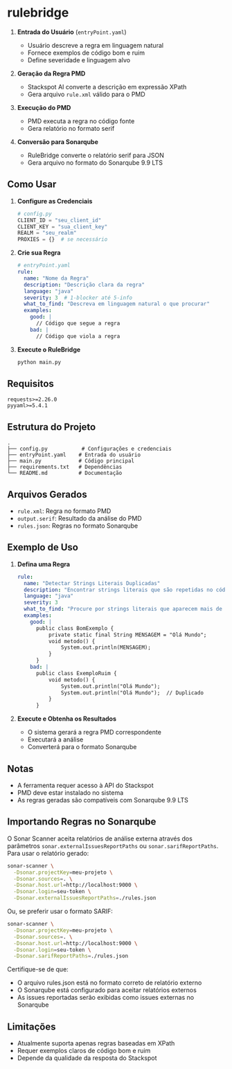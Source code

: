 # rulebridge

1. **Entrada do Usuário** (`entryPoint.yaml`)
   - Usuário descreve a regra em linguagem natural
   - Fornece exemplos de código bom e ruim
   - Define severidade e linguagem alvo

2. **Geração da Regra PMD**
   - Stackspot AI converte a descrição em expressão XPath
   - Gera arquivo `rule.xml` válido para o PMD

3. **Execução do PMD**
   - PMD executa a regra no código fonte
   - Gera relatório no formato serif

4. **Conversão para Sonarqube**
   - RuleBridge converte o relatório serif para JSON
   - Gera arquivo no formato do Sonarqube 9.9 LTS

## Como Usar

1. **Configure as Credenciais**
   ```python
   # config.py
   CLIENT_ID = "seu_client_id"
   CLIENT_KEY = "sua_client_key"
   REALM = "seu_realm"
   PROXIES = {}  # se necessário
   ```

2. **Crie sua Regra**
   ```yaml
   # entryPoint.yaml
   rule:
     name: "Nome da Regra"
     description: "Descrição clara da regra"
     language: "java"
     severity: 3  # 1-blocker até 5-info
     what_to_find: "Descreva em linguagem natural o que procurar"
     examples:
       good: |
         // Código que segue a regra
       bad: |
         // Código que viola a regra
   ```

3. **Execute o RuleBridge**
   ```bash
   python main.py
   ```

## Requisitos

```
requests>=2.26.0
pyyaml>=5.4.1
```

## Estrutura do Projeto

```
.
├── config.py           # Configurações e credenciais
├── entryPoint.yaml    # Entrada do usuário
├── main.py            # Código principal
├── requirements.txt   # Dependências
└── README.md          # Documentação
```

## Arquivos Gerados

- `rule.xml`: Regra no formato PMD
- `output.serif`: Resultado da análise do PMD
- `rules.json`: Regras no formato Sonarqube

## Exemplo de Uso

1. **Defina uma Regra**
   ```yaml
   rule:
     name: "Detectar Strings Literais Duplicadas"
     description: "Encontrar strings literais que são repetidas no código"
     language: "java"
     severity: 3
     what_to_find: "Procure por strings literais que aparecem mais de uma vez no código"
     examples:
       good: |
         public class BomExemplo {
             private static final String MENSAGEM = "Olá Mundo";
             void metodo() {
                 System.out.println(MENSAGEM);
             }
         }
       bad: |
         public class ExemploRuim {
             void metodo() {
                 System.out.println("Olá Mundo");
                 System.out.println("Olá Mundo");  // Duplicado
             }
         }
   ```

2. **Execute e Obtenha os Resultados**
   - O sistema gerará a regra PMD correspondente
   - Executará a análise
   - Converterá para o formato Sonarqube

## Notas

- A ferramenta requer acesso à API do Stackspot
- PMD deve estar instalado no sistema
- As regras geradas são compatíveis com Sonarqube 9.9 LTS

## Importando Regras no Sonarqube

O Sonar Scanner aceita relatórios de análise externa através dos parâmetros `sonar.externalIssuesReportPaths` 
ou `sonar.sarifReportPaths`. Para usar o relatório gerado:

```bash
sonar-scanner \
  -Dsonar.projectKey=meu-projeto \
  -Dsonar.sources=. \
  -Dsonar.host.url=http://localhost:9000 \
  -Dsonar.login=seu-token \
  -Dsonar.externalIssuesReportPaths=./rules.json
```

Ou, se preferir usar o formato SARIF:

```bash
sonar-scanner \
  -Dsonar.projectKey=meu-projeto \
  -Dsonar.sources=. \
  -Dsonar.host.url=http://localhost:9000 \
  -Dsonar.login=seu-token \
  -Dsonar.sarifReportPaths=./rules.json
```

Certifique-se de que:
- O arquivo rules.json está no formato correto de relatório externo
- O Sonarqube está configurado para aceitar relatórios externos
- As issues reportadas serão exibidas como issues externas no Sonarqube

## Limitações

- Atualmente suporta apenas regras baseadas em XPath
- Requer exemplos claros de código bom e ruim
- Depende da qualidade da resposta do Stackspot
